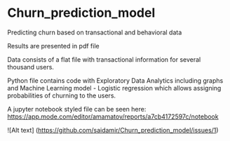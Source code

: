 # Churn_prediction_model
Predicting churn based on transactional and behavioral data

Results are presented in pdf file

Data consists of a flat file with transactional information for several thousand users.

Python file contains code with Exploratory Data Analytics including graphs and Machine Learning model - Logistic regression which allows assigning probabilities of churning to the users.

A jupyter notebook styled file can be seen here: https://app.mode.com/editor/amamatov/reports/a7cb4172597c/notebook

![Alt text] (https://github.com/saidamir/Churn_prediction_model/issues/1)

